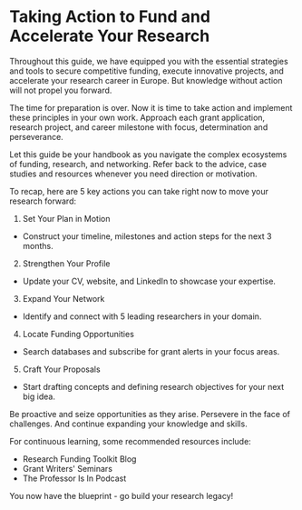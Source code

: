 # Taking Action to Fund and Accelerate Your Research 

Throughout this guide, we have equipped you with the essential strategies and tools to secure competitive funding, execute innovative projects, and accelerate your research career in Europe. But knowledge without action will not propel you forward. 

The time for preparation is over. Now it is time to take action and implement these principles in your own work. Approach each grant application, research project, and career milestone with focus, determination and perseverance.

Let this guide be your handbook as you navigate the complex ecosystems of funding, research, and networking. Refer back to the advice, case studies and resources whenever you need direction or motivation.

To recap, here are 5 key actions you can take right now to move your research forward:

1. Set Your Plan in Motion
- Construct your timeline, milestones and action steps for the next 3 months.

2. Strengthen Your Profile
- Update your CV, website, and LinkedIn to showcase your expertise. 

3. Expand Your Network 
- Identify and connect with 5 leading researchers in your domain.

4. Locate Funding Opportunities
- Search databases and subscribe for grant alerts in your focus areas. 

5. Craft Your Proposals
- Start drafting concepts and defining research objectives for your next big idea.

Be proactive and seize opportunities as they arise. Persevere in the face of challenges. And continue expanding your knowledge and skills. 

For continuous learning, some recommended resources include:
- Research Funding Toolkit Blog
- Grant Writers' Seminars
- The Professor Is In Podcast

You now have the blueprint - go build your research legacy!